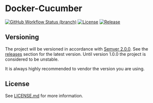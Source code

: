 # Docker-Cucumber
[![GitHub Workflow Status (branch)](https://img.shields.io/github/workflow/status/gomicro/docker-cucumber/Build/master)](https://github.com/gomicro/docker-cucumber/actions?query=workflow%3ABuild)
[![License](https://img.shields.io/github/license/gomicro/docker-cucumber.svg)](https://github.com/gomicro/docker-cucumber/blob/master/LICENSE.md)
[![Release](https://img.shields.io/github/release/gomicro/docker-cucumber.svg)](https://github.com/gomicro/docker-cucumber/releases/latest)

## Versioning

The project will be versioned in accordance with [Semver 2.0.0](https://semver.org). See the [releases](https://github.com/gomicro/docker-cucumber/releases) section for the latest version. Until version 1.0.0 the project is considered to be unstable.

It is always highly recommended to vendor the version you are using.

## License
See [LICENSE.md](./LICENSE.md) for more information.
